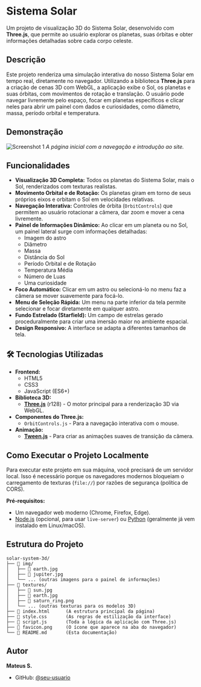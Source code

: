 #  Sistema Solar

Um projeto de visualização 3D do Sistema Solar, desenvolvido com **Three.js**, que permite ao usuário explorar os planetas, suas órbitas e obter informações detalhadas sobre cada corpo celeste.

##  Descrição

Este projeto renderiza uma simulação interativa do nosso Sistema Solar em tempo real, diretamente no navegador. Utilizando a biblioteca **Three.js** para a criação de cenas 3D com WebGL, a aplicação exibe o Sol, os planetas e suas órbitas, com movimentos de rotação e translação. O usuário pode navegar livremente pelo espaço, focar em planetas específicos e clicar neles para abrir um painel com dados e curiosidades, como diâmetro, massa, período orbital e temperatura.

##  Demonstração

![Screenshot 1](img/1.png)
*A página inicial com a navegação e introdução ao site.*

##  Funcionalidades

-   **Visualização 3D Completa:** Todos os planetas do Sistema Solar, mais o Sol, renderizados com texturas realistas.
-   **Movimento Orbital e de Rotação:** Os planetas giram em torno de seus próprios eixos e orbitam o Sol em velocidades relativas.
-   **Navegação Interativa:** Controles de órbita (`OrbitControls`) que permitem ao usuário rotacionar a câmera, dar zoom e mover a cena livremente.
-   **Painel de Informações Dinâmico:** Ao clicar em um planeta ou no Sol, um painel lateral surge com informações detalhadas:
    -   Imagem do astro
    -   Diâmetro
    -   Massa
    -   Distância do Sol
    -   Período Orbital e de Rotação
    -   Temperatura Média
    -   Número de Luas
    -   Uma curiosidade
-   **Foco Automático:** Clicar em um astro ou selecioná-lo no menu faz a câmera se mover suavemente para focá-lo.
-   **Menu de Seleção Rápida:** Um menu na parte inferior da tela permite selecionar e focar diretamente em qualquer astro.
-   **Fundo Estrelado (Starfield):** Um campo de estrelas gerado proceduralmente para criar uma imersão maior no ambiente espacial.
-   **Design Responsivo:** A interface se adapta a diferentes tamanhos de tela.

## 🛠 Tecnologias Utilizadas

-   **Frontend:**
    -   HTML5
    -   CSS3
    -   JavaScript (ES6+)
-   **Biblioteca 3D:**
    -   [**Three.js**](https://threejs.org/) (r128) - O motor principal para a renderização 3D via WebGL.
-   **Componentes do Three.js:**
    -   `OrbitControls.js` - Para a navegação interativa com o mouse.
-   **Animação:**
    -   [**Tween.js**](https://github.com/tweenjs/tween.js/) - Para criar as animações suaves de transição da câmera.

##  Como Executar o Projeto Localmente

Para executar este projeto em sua máquina, você precisará de um servidor local. Isso é necessário porque os navegadores modernos bloqueiam o carregamento de texturas (`file://`) por razões de segurança (política de CORS).

**Pré-requisitos:**
*   Um navegador web moderno (Chrome, Firefox, Edge).
*   [Node.js](https://nodejs.org/) (opcional, para usar `live-server`) ou [Python](https://www.python.org/) (geralmente já vem instalado em Linux/macOS).

##  Estrutura do Projeto

```
solar-system-3d/
├── 📁 img/
│   ├── 📄 earth.jpg
│   ├── 📄 jupiter.jpg
│   └── ... (outras imagens para o painel de informações)
├── 📁 textures/
│   ├── 📄 sun.jpg
│   ├── 📄 earth.jpg
│   ├── 📄 saturn_ring.png
│   └── ... (outras texturas para os modelos 3D)
├── 📄 index.html      (A estrutura principal da página)
├── 📄 style.css       (As regras de estilização da interface)
├── 📄 script.js       (Toda a lógica da aplicação com Three.js)
├── 📄 favicon.png     (O ícone que aparece na aba do navegador)
└── 📄 README.md       (Esta documentação)
```

##  Autor

**Mateus S.**

-   GitHub: [@seu-usuario](https://github.com/Matz-Turing)
